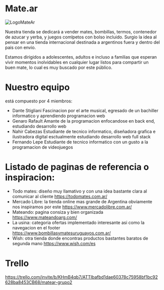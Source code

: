#  Mate.ar

![LogoMateAr](https://github.com/nahhhhir/Dashboard-React-Matear/assets/121957769/ca142816-d711-451d-8c6c-4593056e1c35)

Nuestra tienda se dedicará a vender mates, bombillas, termos, contenedor de azucar y yerba, y juegos comlpetos con bolso incluido. Surgio  la idea al pensar en una tienda internacional destinada a argentinos fuera y dentro del pais con envio. 

Estamos dirigidos a adolescentes, adultos e incluso a familias que esperan vivir momentos inolvidables en cualquier lugar listos para compartir un buen mate, lo cual es muy buscado por este público. 

# Nuestro equipo 
está compuesto por  4 miembros:
- Dante Stigliani 
     Fascinacion por el arte musical, egresado de un bachiller informatico y aprendiendo programacion web
- Genaro Rafault
    Amante de la programacion enfocandose en  back end, estudiando desarrollo web 
- Nahir Cabezas 
    Estudiante de tecnico informatico, diseñadora grafica e ilustradora digital esctualmente estudiando desarrollo web full stack
- Fernando Lepe
    Estudiante de tecnico informatico con un gusto a la programacion de videojuegos


# Listado de paginas de referencia o inspiracion:
- Todo mates: diseño muy llamativo y con una idea bastante clara al comunicar al cliente 
https://todomates.com.ar/
- Mercado Libre: la tienda online mas grande de Argentina obviamente nos inspiramos por este
https://www.mercadolibre.com.ar/
- Mateando: pagina consiza y bien organizada
https://www.mateandoarg.com/
- La usina: categoria ofertas implementado interesante asi como la navegacion en el footer  
https://www.bombillasymatesuruguayos.com.ar/
- Wish: otra tienda donde encontras productos bastantes baratos de segunda mano
https://www.wish.com/es

# Trello 
https://trello.com/invite/b/KHmB4qb7/ATTIbafbd1dae60378c75958bf1bc92628ba8453CB68/matear-grupo2
